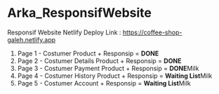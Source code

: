 # Arka_ResponsifWebsite
Responsif Website
Netlify Deploy Link : https://coffee-shop-galeh.netlify.app <br>
<ol>
  <li>Page 1 - Costumer Product + Responsip = <strong>DONE</strong></li>
  <li>Page 2 - Costumer Details Product + Responsip = <strong>DONE</strong></li>
  <li>Page 3 - Costumer Payment Product + Responsip = <strong>DONE</strong>Milk</li>
  <li>Page 4 - Costumer History Product + Responsip = <strong>Waiting List</strong>Milk</li>
  <li>Page 5 - Costumer Account + Responsip = <strong>Waiting List</strong>Milk</li>
</ol>
